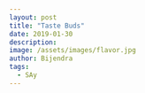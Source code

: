 ```yaml
---
layout: post
title: "Taste Buds"
date: 2019-01-30
description: 
image: /assets/images/flavor.jpg
author: Bijendra
tags: 
  - SAy
---
```

<p></p>
<div id="chart"></div>
<style>
.viz-biPartite-mainBar{
  shape-rendering: auto;
  fill-opacity: 0;
  stroke-width: 0.5px;
  stroke: rgb(0, 0, 0);
  stroke-opacity: 0;
}
.subBars{
	shape-rendering:crispEdges;
}
.edges{
	stroke:none;
	fill-opacity:0.3;
}
.label{
  stroke-opacity: .4;
  stroke:black;
  fill-opacity: 1;
  fill: black;
}
.perc{
  stroke-opacity: .4;
  stroke:black;
  fill-opacity: 1;
  fill: black;
}
    </style>
<script src="https://d3js.org/d3.v4.min.js"></script>
<script src="/assets/js/viz.js"></script>
<script src="https://cdnjs.cloudflare.com/ajax/libs/d3-legend/2.13.0/d3-legend.js"></script>
<script>
width = 700;
height = 700;
var mainData=[];
var meatData=[];
var views=[];
d3.queue()
	.defer(d3.json,"/data/food.json")
	.await(start);
var color = {sajilokitchen:"#3366CC", kukmandu:"#DC3912", learntocookwithme:"#FF9900",yummyfoodworld:"#109618",yummynepalikitchen:"#990099",chefsuni:"#0099C6"};
var svg = d3.select("#chart").append("svg")
        .attr("viewBox", "0 0 900 800")
        .attr("width", 960).attr("height", 800);
svg.append("text")
    .attr("x",200).attr("y",30)
    .attr("class","header")
    .text("Veg or Non Veg");
svg.append("text").attr("x",700).attr("y",170)
    .attr("class","header")
    .text("Meat");
svg.append("text").attr("x",250).attr("y",380)
    .attr("class","header")
    .text("Dish");
var legendColor = d3.scaleOrdinal()
		.domain(["Sajilo Kitchen", "Kukmandu", "Learn To Cook With Me","Yummy Food World","Yummy Nepali Kitchen","Chef Suni" ])
        .range(["#3366CC", '#DC3912', "#FF9900","#109618","#990099","#0099C6"]);
function start(error,data){
    data.forEach(function(d){
        views.push(parseInt(d.viewCount));
		var cell = [];
		cell.push((d.name).toLowerCase());
		cell.push(d.dish);
		cell.push(+d.viewCount);
		cell.push(d.totalCount);
		cell.push(d.type.toLowerCase());
		mainData.push(cell);
		if (d.dish.toLowerCase() === "meat"){
			var newCell = [];
			newCell.push((d.name).toLowerCase());
			newCell.push(d.item);
			newCell.push(+d.viewCount);
			meatData.push(newCell);
		};
        });
	var scale = d3.scaleLog()
			.domain([d3.min(views), d3.max(views)])
			.range([1,20]);
	for (i = 0; i < meatData.length; i++) { 
			meatData[i][2] = scale(meatData[i][2])
		};
	for (i = 0; i < mainData.length; i++) { 
		mainData[i][2] =scale(mainData[i][2])
	};
	var g =[svg.append("g").attr("transform","translate(150,40)")
		,svg.append("g").attr("transform","translate(650,200)"),
		svg.append("g").attr("transform","translate(150,400)")];
	var bp=[viz.biPartite()
		.data(mainData)
		.min(10)
		.pad(1)
		.height(300)
		.width(200)
		.barSize(49)
		.orient("vertical")
		.edgeMode("straight")
		.fill(d=>color[d.primary]),
		viz.biPartite()
		.data(meatData)
		.keyPrimary(d=>d[0])
		.keySecondary(d=>d[1])
		.value(d=>d[2])
		.min(10)
		.pad(1)
		.height(400)
		.width(200)
		.barSize(50)
		.orient("vertical")
		.edgeMode("straight")
		.fill(d=>color[d.primary]),
		viz.biPartite()
		.data(mainData)
		.keyPrimary(d=>d[0])
		.keySecondary(d=>d[4])
		.value(d=>d[2])
		.min(10)
		.pad(1)
		.height(400)
		.width(200)
		.barSize(50)
		.orient("vertical")
		.edgeMode("straight")
		.fill(d=>color[d.primary])
	];
[0,1,2].forEach(function(i){
	g[i].call(bp[i]);
	g[i].selectAll(".viz-biPartite-mainBar")
	.on("mouseover",mouseover)
    .on("mouseout",mouseout);
    g[i].append("text").attr("x",-50).attr("y",-8).style("text-anchor","middle").text("Channel");
    if (i === 1){
        g[i].append("text").attr("x", 200).attr("y",-8).style("text-anchor","middle").text("Meat Type");
    }else if (i === 2){
        g[i].append("text").attr("x", 250).attr("y",-8).style("text-anchor","middle").text("Dish");
    }else{
       g[i].append("text").attr("x", 250).attr("y",-8).style("text-anchor","middle").text("Diet"); 
    };
	g[i].selectAll(".viz-biPartite-mainBar").append("text").attr("class","label")
		.attr("x",d=>(d.part=="primary"? -30: 30))
		.attr("y",d=>+6)
		.text(d=>d.key)
		.attr("text-anchor",d=>(d.part=="primary"? "end": "start"));
g[i].selectAll(".viz-biPartite-mainBar").append("text").attr("class","perc")
	.attr("x",d=>(d.part=="primary"? 10: -10))
	.text(function(d){ return d3.format("0.0%")(d.percent)})
	.attr("text-anchor",d=>(d.part=="primary"? "end": "start"));
});
function mouseover(d){
	[0,1,2].forEach(function(i){
		bp[i].mouseover(d);
		g[i].selectAll(".viz-biPartite-mainBar").select(".perc")
		.text(function(d){ return d3.format("0.0%")(d.percent)});
	});
}
function mouseout(d){
	[0,1,2].forEach(function(i){
		bp[i].mouseout(d);
		g[i].selectAll(".viz-biPartite-mainBar").select(".perc")
		.text(function(d){ return d3.format("0.0%")(d.percent)});
	});
};
};
</script>